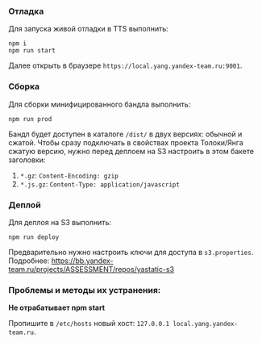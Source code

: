 ﻿### Отладка

Для запуска живой отладки в TTS выполнить:
```
npm i
npm run start
```
Далее открыть в браузере `https://local.yang.yandex-team.ru:9001`.

### Сборка

Для сборки минифицированного бандла выполнить:
```
npm run prod
```
Бандл будет доступен в каталоге `/dist/` в двух версиях: обычной и сжатой.
Чтобы сразу подключать в свойствах проекта Толоки/Янга сжатую версию, нужно перед деплоем на S3 настроить в этом бакете заголовки:

1. `*.gz`: `Content-Encoding: gzip`
2. `*.js.gz`: `Content-Type: application/javascript`
                                                
### Деплой

Для деплоя на S3 выполнить:
```
npm run deploy
```
Предварительно нужно настроить ключи для доступа в `s3.properties`. Подробнее: https://bb.yandex-team.ru/projects/ASSESSMENT/repos/yastatic-s3

### Проблемы и методы их устранения:

**Не отрабатывает npm start**

Пропишите в `/etc/hosts` новый хост: `127.0.0.1 local.yang.yandex-team.ru`.